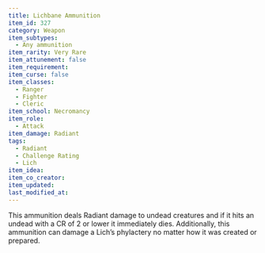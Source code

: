 ```yaml
---
title: Lichbane Ammunition
item_id: 327
category: Weapon
item_subtypes: 
  - Any ammunition
item_rarity: Very Rare
item_attunement: false
item_requirement: 
item_curse: false
item_classes: 
  - Ranger
  - Fighter
  - Cleric
item_school: Necromancy
item_role: 
  - Attack
item_damage: Radiant
tags:
  - Radiant
  - Challenge Rating
  - Lich
item_idea: 
item_co_creator: 
item_updated: 
last_modified_at: 
---
```


This ammunition deals Radiant damage to undead creatures and if it hits an undead with a CR of 2 or lower it immediately dies. Additionally, this ammunition can damage a Lich’s phylactery no matter how it was created or prepared.
